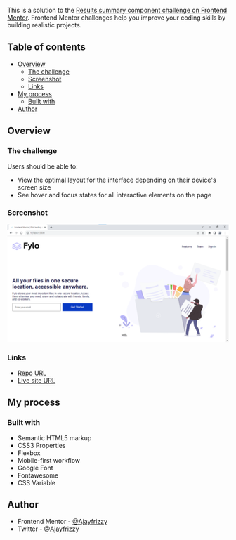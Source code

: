 This is a solution to the [Results summary component challenge on Frontend Mentor](https://www.frontendmentor.io/challenges/fylo-landing-page-with-two-column-layout-5ca5ef041e82137ec91a50f5). Frontend Mentor challenges help you improve your coding skills by building realistic projects. 

## Table of contents

- [Overview](#overview)
  - [The challenge](#the-challenge)
  - [Screenshot](#screenshot)
  - [Links](#links)
- [My process](#my-process)
  - [Built with](#built-with)
- [Author](#author)

## Overview

### The challenge

Users should be able to:

- View the optimal layout for the interface depending on their device's screen size
- See hover and focus states for all interactive elements on the page

### Screenshot

![](./images/fylo-landing-page-with-two-column-layout.png)


### Links

- [Repo URL](https://github.com/Ajayfrizzy/fylo-landing-page.git)
- [Live site URL](https://ajayfrizzy.github.io/Fylo-Landing-Page/)

## My process

### Built with

- Semantic HTML5 markup
- CSS3 Properties
- Flexbox
- Mobile-first workflow
- Google Font
- Fontawesome
- CSS Variable

## Author
- Frontend Mentor - [@Ajayfrizzy](https://www.frontendmentor.io/profile/Ajayfrizzy)
- Twitter - [@Ajayfrizzy](https://www.twitter.com/Ajayfrizzy)
